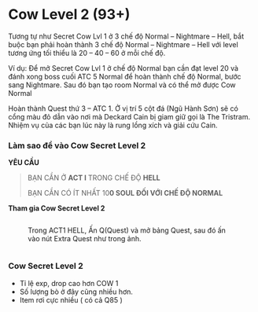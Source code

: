 # Cow Level 2 (93+)

Tương tự như Secret Cow Lvl 1 ở 3 chế độ Normal – Nightmare – Hell, bắt buộc bạn phải hoàn thành 3 chế độ Normal – Nightmare – Hell với level tương ứng tối thiểu là 20 – 40 – 60 ở mỗi chế độ.

Ví dụ: Để mở Secret Cow Lvl 1 ở chế độ Normal bạn cần đạt level 20 và đánh xong boss cuối ATC 5 Normal để hoàn thành chế độ Normal, bước sang Nightmare. Sau đó bạn tạo room Normal và có thể mở được Cow Normal

Hoàn thành Quest thứ 3 – ATC 1. Ở vị trí 5 cột đá (Ngũ Hành Sơn) sẽ có cổng màu đỏ dẫn vào nơi mà Deckard Cain bị giam giữ gọi là The Tristram.\
Nhiệm vụ của các bạn lúc này là rung lồng xích và giải cứu Cain.

### **Làm sao để vào Cow Secret Level 2** <a href="#lam-sao-de-vao-cow-secret-level-2" id="lam-sao-de-vao-cow-secret-level-2"></a>

**YÊU CẦU**

> BẠN CẦN Ở **ACT I** TRONG CHẾ ĐỘ **HELL**
>
> BẠN CẦN CÓ ÍT NHẤT 10**0 SOUL ĐỐI VỚI CHẾ ĐỘ NORMAL**

**Tham gia Cow Secret Level 2**

<figure><img src="https://i0.wp.com/diablo2-vn.com/tm/app/uploads/2024/02/extra.webp?resize=756%2C567&#x26;ssl=1" alt=""><figcaption><p>Trong ACT1 HELL, Ấn Q(Quest) và mở bảng Quest, sau đó ấn vào nút Extra Quest như trong ảnh.</p></figcaption></figure>

<figure><img src="https://i0.wp.com/diablo2-vn.com/tm/app/uploads/2024/02/image2.png?resize=1002%2C703&#x26;ssl=1" alt=""><figcaption></figcaption></figure>

### &#x20;<a href="#undefined" id="undefined"></a>

### **Cow Secret Level 2** <a href="#cow-secret-level-2" id="cow-secret-level-2"></a>

* Tỉ lệ exp, drop cao hơn COW 1
* Số lượng bò ở đây cũng nhiều hơn.
* Item rơi cực nhiều ( có cả Q85 )
